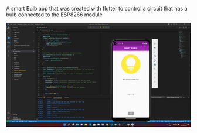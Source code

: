 A smart Bulb app that was created with flutter to control a circuit that has a bulb connected to the ESP8266 module

![Mobile app screenshot](./Screenshot.png)
